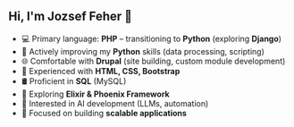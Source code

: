 ## Hi, I'm Jozsef Feher 👋

- 💻 Primary language: **PHP** – transitioning to **Python** (exploring **Django**)  
- 🐍 Actively improving my **Python** skills (data processing, scripting)  
- 🌐 Comfortable with **Drupal** (site building, custom module development)  
- 🎨 Experienced with **HTML, CSS, Bootstrap**  
- 🛢️ Proficient in **SQL** (MySQL)  
- 🚀 Exploring **Elixir & Phoenix Framework**  
- 🤖 Interested in AI development (LLMs, automation)  
- 🔧 Focused on building **scalable applications**  

<!--
**Jozsef-Feher/Jozsef-Feher** is a ✨ _special_ ✨ repository because its `README.md` (this file) appears on your GitHub profile.

Here are some ideas to get you started:

- 🔭 I’m currently working on ...
- 🌱 I’m currently learning ...
- 👯 I’m looking to collaborate on ...
- 🤔 I’m looking for help with ...
- 💬 Ask me about ...
- 📫 How to reach me: ...
- 😄 Pronouns: ...
- ⚡ Fun fact: ...
-->
